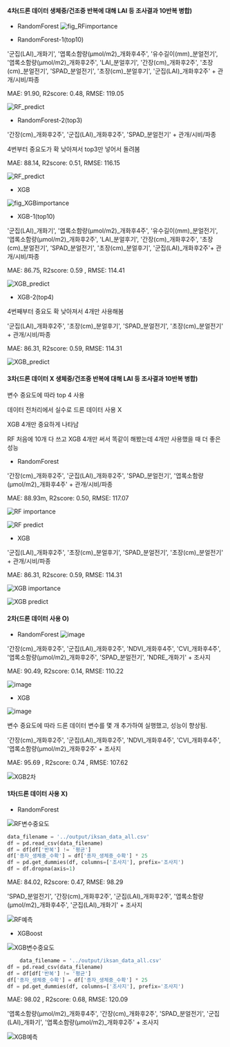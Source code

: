#### 4차(드론 데이터 생체중/건조중 반복에 대해  LAI 등 조사결과 10반복 병합)

* RandomForest
![fig_RFimportance](https://github.com/SmartDigitalAg/Wheat-Yield-Estimation/assets/93760723/6ac82338-dacb-4b37-b737-48e5d6d6a852)

* RandomForest-1(top10)

'군집(LAI)_개화기', '엽록소함량(µmol/m2)_개화후4주', '유수길이(mm)_분얼전기', '엽록소함량(µmol/m2)_개화후2주', 'LAI_분얼후기', '간장(cm)_개화후2주', '초장(cm)_분얼전기', 'SPAD_분얼전기', '초장(cm)_분얼후기', '군집(LAI)_개화후2주' + 관개/시비/파종

MAE: 91.90, R2score: 0.48, RMSE: 119.05

![RF_predict](https://github.com/SmartDigitalAg/Wheat-Yield-Estimation/assets/93760723/a8c1c47b-10c9-43ea-b3da-c28e861286e3)

* RandomForest-2(top3)

'간장(cm)_개화후2주', '군집(LAI)_개화후2주', 'SPAD_분얼전기' + 관개/시비/파종

4번부터 중요도가 확 낮아져서 top3만 넣어서 돌려봄

MAE: 88.14, R2score: 0.51, RMSE: 116.15

![RF_predict](https://github.com/SmartDigitalAg/Wheat-Yield-Estimation/assets/93760723/c9e4766d-2ff3-4697-9958-1ca342999732)


* XGB

![fig_XGBimportance](https://github.com/SmartDigitalAg/Wheat-Yield-Estimation/assets/93760723/f615aa00-2b0e-4f67-bd2a-ea3510bbbb02)


* XGB-1(top10)

'군집(LAI)_개화기', '엽록소함량(µmol/m2)_개화후4주', '유수길이(mm)_분얼전기', '엽록소함량(µmol/m2)_개화후2주', 'LAI_분얼후기', '간장(cm)_개화후2주', '초장(cm)_분얼전기', 'SPAD_분얼전기', '초장(cm)_분얼후기', '군집(LAI)_개화후2주'+ 관개/시비/파종

MAE: 86.75, R2score: 0.59 , RMSE: 114.41

![XGB_predict](https://github.com/SmartDigitalAg/Wheat-Yield-Estimation/assets/93760723/ddc8aba7-7fc2-40b2-adaa-cc42718e61c2)


* XGB-2(top4)

4번째부터 중요도 확 낮아져서 4개만 사용해봄

'군집(LAI)_개화후2주', '초장(cm)_분얼후기', 'SPAD_분얼전기', '초장(cm)_분얼전기' + 관개/시비/파종

MAE: 86.31, R2score: 0.59, RMSE: 114.31

![XGB_predict](https://github.com/SmartDigitalAg/Wheat-Yield-Estimation/assets/93760723/b9857ffb-c8e6-43f1-91c0-04f772d05d87)


#### 3차(드론 데이터 X 생체중/건조중 반복에 대해  LAI 등 조사결과 10반복 병합)
변수 중요도에 따라 top 4 사용

데이터 전처리에서 실수로 드론 데이터 사용 X

XGB 4개만 중요하게 나타남

RF 처음에 10개 다 쓰고 XGB 4개만 써서 똑같이 해봤는데 4개만 사용했을 때 더 좋은 성능

* RandomForest

'간장(cm)_개화후2주', '군집(LAI)_개화후2주', 'SPAD_분얼전기', '엽록소함량(µmol/m2)_개화후4주' + 관개/시비/파종

MAE: 88.93m, R2score: 0.50, RMSE: 117.07

![RF importance](https://github.com/SmartDigitalAg/Wheat-Yield-Estimation/assets/93760723/08ff53b3-de89-46dd-a34d-70c6bdfa03bb)

![RF predict](https://github.com/SmartDigitalAg/Wheat-Yield-Estimation/assets/93760723/e0e66e84-11db-4835-acf6-77d5f55ebdb3)


* XGB

'군집(LAI)_개화후2주', '초장(cm)_분얼후기', 'SPAD_분얼전기', '초장(cm)_분얼전기' + 관개/시비/파종

MAE: 86.31, R2score: 0.59, RMSE: 114.31

![XGB importance](https://github.com/SmartDigitalAg/Wheat-Yield-Estimation/assets/93760723/8339cf68-d805-4799-9f22-117fa9f0508e)

![XGB predict](https://github.com/SmartDigitalAg/Wheat-Yield-Estimation/assets/93760723/9f25df1d-d73a-4fdd-9c1d-dec893cb092e)




#### 2차(드론 데이터 사용 O)
* RandomForest
![image](https://github.com/SmartDigitalAg/Wheat-Yield-Estimation/assets/93760723/6c9f868f-9889-478b-bb79-51c7f98d3648)

'간장(cm)_개화후2주', '군집(LAI)_개화후2주', 'NDVI_개화후4주',  'CVI_개화후4주', '엽록소함량(µmol/m2)_개화후2주', 'SPAD_분얼전기', 'NDRE_개화기' + 조사지

MAE: 90.49, R2score: 0.14, RMSE: 110.22

![image](https://github.com/SmartDigitalAg/Wheat-Yield-Estimation/assets/93760723/3a86dd66-ca87-43f4-b6ec-dca7c2e38190)

* XGB

![image](https://github.com/SmartDigitalAg/Wheat-Yield-Estimation/assets/93760723/f3a40937-8340-4941-97b4-acdff61e3671)

변수 중요도에 따라 드론 데이터 변수를 몇 개 추가하여 실행했고, 성능이 향상됨.

'간장(cm)_개화후2주', '군집(LAI)_개화후2주', 'NDVI_개화후4주',  'CVI_개화후4주', '엽록소함량(µmol/m2)_개화후2주' + 조사지

MAE: 95.69 , R2score: 0.74 , RMSE: 107.62

![XGB2차](https://github.com/SmartDigitalAg/Wheat-Yield-Estimation/assets/93760723/c466a68b-c7e4-4e86-93e6-fc1f727fa595)


#### 1차(드론 데이터 사용 X)
* RandomForest

![RF변수중요도](https://github.com/SmartDigitalAg/Wheat-Yield-Estimation/assets/93760723/433b9bd8-9a98-48c4-9658-b48e14aa6a0f)

```python
data_filename = '../output/iksan_data_all.csv'
df = pd.read_csv(data_filename)
df = df[df['반복'] != '평균']
df['종자_생체중_수확'] = df['종자_생체중_수확'] * 25
df = pd.get_dummies(df, columns=['조사지'], prefix='조사지')
df = df.dropna(axis=1)
```
MAE: 84.02, R2score: 0.47, RMSE: 98.29

 'SPAD_분얼전기', '간장(cm)_개화후2주', '군집(LAI)_개화후2주', '엽록소함량(µmol/m2)_개화후4주', '군집(LAI)_개화기' + 조사지

![RF예측](https://github.com/SmartDigitalAg/Wheat-Yield-Estimation/assets/93760723/6286bb0f-8e1d-41d2-8aff-8a06867d46b8)

* XGBoost

![XGB변수중요도](https://github.com/SmartDigitalAg/Wheat-Yield-Estimation/assets/93760723/be202115-5a3a-42a2-b73e-4520892892b0)

```python
    data_filename = '../output/iksan_data_all.csv'
df = pd.read_csv(data_filename)
df = df[df['반복'] != '평균']
df['종자_생체중_수확'] = df['종자_생체중_수확'] * 25
df = pd.get_dummies(df, columns=['조사지'], prefix='조사지')
```

MAE: 98.02 , R2score: 0.68, RMSE: 120.09

'엽록소함량(µmol/m2)_개화후4주', '간장(cm)_개화후2주', 'SPAD_분얼전기',  '군집(LAI)_개화기', '엽록소함량(µmol/m2)_개화후2주' + 조사지

![XGB예측](https://github.com/SmartDigitalAg/Wheat-Yield-Estimation/assets/93760723/9152075e-7413-4193-9233-54c54633b436)


